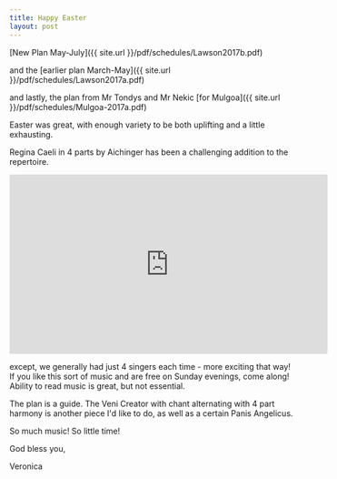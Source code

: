 ```yaml
---
title: Happy Easter
layout: post
---
```


[New Plan May-July]({{ site.url }}/pdf/schedules/Lawson2017b.pdf)

and the [earlier plan March-May]({{ site.url }}/pdf/schedules/Lawson2017a.pdf)

and lastly, the plan from Mr Tondys and Mr Nekic [for Mulgoa]({{ site.url }}/pdf/schedules/Mulgoa-2017a.pdf)

Easter was great, with enough variety to be both uplifting and a little exhausting.

Regina Caeli in 4 parts by Aichinger has been a challenging addition to the repertoire.

<iframe width="560" height="315" src="https://www.youtube.com/embed/TIz_PX7OzrM?rel=0" frameborder="0" allowfullscreen></iframe>

except, we generally had just 4 singers each time - more exciting that way!
If you like this sort of music and are free on Sunday evenings, come along!
Ability to read music is great, but not essential.

The plan is a guide. The Veni Creator with chant alternating with 4 part harmony is another piece I'd like to do, as well as a certain Panis Angelicus.

So much music! So little time!

God bless you,

Veronica
